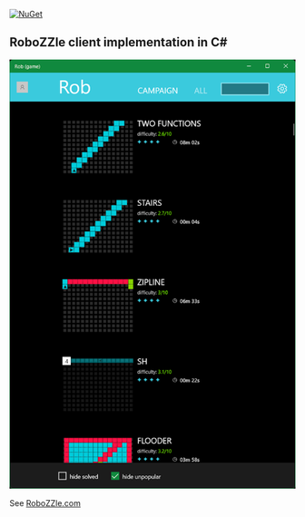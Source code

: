 [![NuGet](https://img.shields.io/nuget/v/RoboZZle.DesignTime.svg)](https://www.nuget.org/packages/RoboZZle.DesignTime/)

## RoboZZle client implementation in C#

![Screenshot](https://raw.githubusercontent.com/lostmsu/Rob/master/UWP/Assets/Poster.png)

See [RoboZZle.com](http://www.robozzle.com/)
